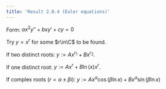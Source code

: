 ```yaml
---
title: 'Result 2.0.4 (Euler equations)'
---
```


Form: $\displaystyle ax^2y'' + bxy' + cy = 0$

Try $y=x^r$ for some $r\in\C$ to be found.

If two distinct roots: $y:=Ax^{r_1}+Bx^{r_2}$.

If one distinct root: $y:=Ax^r+B\ln(x)x^r$.

If complex roots ($r=\alpha\pm\beta i$): $y:=Ax^\alpha\cos(\beta\ln x)+Bx^\alpha\sin(\beta\ln x)$
